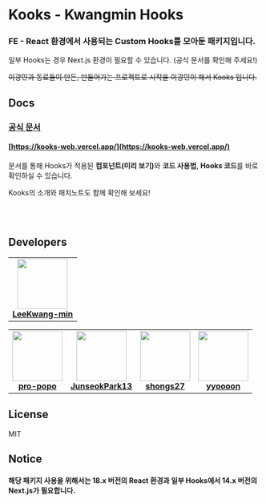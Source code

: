 # Kooks - Kwangmin Hooks

### FE - React 환경에서 사용되는 Custom Hooks를 모아둔 패키지입니다.

일부 Hooks는 경우 Next.js 환경이 필요할 수 있습니다. (공식 문서를 확인해 주세요!)

~~이광민과 동료들이 만든, 만들어가는 프로젝트로 시작을 이광민이 해서 Kooks 입니다.~~

## Docs

### [공식 문서](https://kooks-web.vercel.app/)

#### [https://kooks-web.vercel.app/](https://kooks-web.vercel.app/)

문서를 통해 Hooks가 적용된 <b>컴포넌트(미리 보기)</b>와 <b>코드 사용법</b>, <b>Hooks 코드</b>를 바로 확인하실 수 있습니다.

Kooks의 소개와 패치노트도 함께 확인해 보세요!

<br><br>

## Developers

<table>
  <tr>
    <td align="center">
      <img src="https://github.com/LeeKwang-min.png" width="100px;" alt=""/>
      <br />
      <a href="https://github.com/LeeKwang-min"><strong>LeeKwang-min</strong></a>
    </td>
  </tr>
</table>

<table>
  <tr>
    <td align="center">
      <img src="https://github.com/pro-popo.png" width="100px;" alt=""/>
      <br />
      <a href="https://github.com/pro-popo"><strong>pro-popo</strong></a>
    </td>
    <td align="center">
      <img src="https://github.com/JunseokPark13.png" width="100px;" alt=""/>
      <br />
      <a href="https://github.com/JunseokPark13"><strong>JunseokPark13</strong></a>
    </td>
    <td align="center">
      <img src="https://github.com/shongs27.png" width="100px;" alt=""/>
      <br />
      <a href="https://github.com/shongs27"><strong>shongs27</strong></a>
    </td>
    <td align="center">
      <img src="https://github.com/yyoooon.png" width="100px;" alt=""/>
      <br />
      <a href="https://github.com/yyoooon"><strong>yyoooon</strong></a>
    </td>
  </tr>
</table>

## License

MIT

## Notice

#### 해당 패키지 사용을 위해서는 <b>18.x 버전의 React 환경</b>과 일부 Hooks에서 <b>14.x 버전의 Next.js</b>가 필요합니다.
